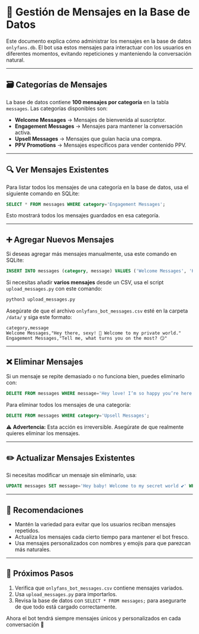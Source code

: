 # 📌 Gestión de Mensajes en la Base de Datos

Este documento explica cómo administrar los mensajes en la base de datos `onlyfans.db`. El bot usa estos mensajes para interactuar con los usuarios en diferentes momentos, evitando repeticiones y manteniendo la conversación natural.

---

## 🗃️ Categorías de Mensajes

La base de datos contiene **100 mensajes por categoría** en la tabla `messages`. Las categorías disponibles son:

- **Welcome Messages** → Mensajes de bienvenida al suscriptor.
- **Engagement Messages** → Mensajes para mantener la conversación activa.
- **Upsell Messages** → Mensajes que guían hacia una compra.
- **PPV Promotions** → Mensajes específicos para vender contenido PPV.

---

## 🔍 Ver Mensajes Existentes
Para listar todos los mensajes de una categoría en la base de datos, usa el siguiente comando en SQLite:

```sql
SELECT * FROM messages WHERE category='Engagement Messages';
```

Esto mostrará todos los mensajes guardados en esa categoría.

---

## ➕ Agregar Nuevos Mensajes
Si deseas agregar más mensajes manualmente, usa este comando en SQLite:

```sql
INSERT INTO messages (category, message) VALUES ('Welcome Messages', 'Hey love! I’m so happy you’re here 😘');
```

Si necesitas añadir **varios mensajes** desde un CSV, usa el script `upload_messages.py` con este comando:

```bash
python3 upload_messages.py
```

Asegúrate de que el archivo `onlyfans_bot_messages.csv` esté en la carpeta `/data/` y siga este formato:

```csv
category,message
Welcome Messages,"Hey there, sexy! 💋 Welcome to my private world."
Engagement Messages,"Tell me, what turns you on the most? 😏"
```

---

## ❌ Eliminar Mensajes
Si un mensaje se repite demasiado o no funciona bien, puedes eliminarlo con:

```sql
DELETE FROM messages WHERE message='Hey love! I’m so happy you’re here 😘';
```

Para eliminar todos los mensajes de una categoría:

```sql
DELETE FROM messages WHERE category='Upsell Messages';
```

⚠️ **Advertencia:** Esta acción es irreversible. Asegúrate de que realmente quieres eliminar los mensajes.

---

## ✏️ Actualizar Mensajes Existentes
Si necesitas modificar un mensaje sin eliminarlo, usa:

```sql
UPDATE messages SET message='Hey baby! Welcome to my secret world 💕' WHERE message='Hey love! I’m so happy you’re here 😘';
```

---

## 📌 Recomendaciones
- Mantén la variedad para evitar que los usuarios reciban mensajes repetidos.
- Actualiza los mensajes cada cierto tiempo para mantener el bot fresco.
- Usa mensajes personalizados con nombres y emojis para que parezcan más naturales.

---

## 🚀 Próximos Pasos
1. Verifica que `onlyfans_bot_messages.csv` contiene mensajes variados.
2. Usa `upload_messages.py` para importarlos.
3. Revisa la base de datos con `SELECT * FROM messages;` para asegurarte de que todo está cargado correctamente.

Ahora el bot tendrá siempre mensajes únicos y personalizados en cada conversación 🎉

